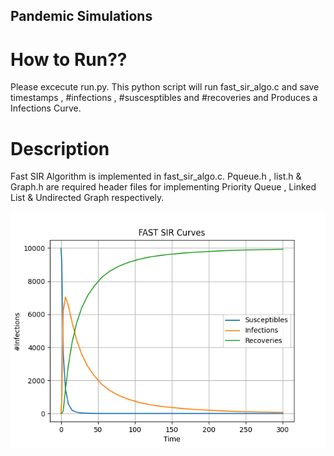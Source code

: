 ## Pandemic Simulations 
# How to Run??
Please excecute run.py.
This python script will run fast_sir_algo.c and save timestamps , #infections , #suscesptibles and #recoveries and Produces a Infections Curve. 

# Description
Fast SIR Algorithm is implemented in fast_sir_algo.c.
Pqueue.h , list.h & Graph.h are required header files for implementing Priority Queue , Linked List & Undirected Graph respectively.

![plot](./results.png)
